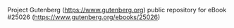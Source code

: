 Project Gutenberg (https://www.gutenberg.org) public repository for eBook #25026 (https://www.gutenberg.org/ebooks/25026)
